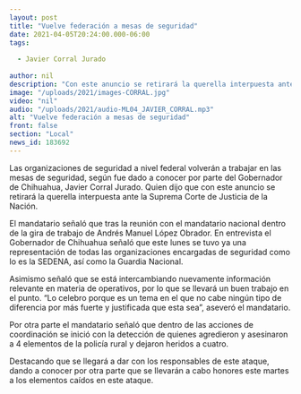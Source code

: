 ```yaml
---
layout: post
title: "Vuelve federación a mesas de seguridad"
date: 2021-04-05T20:24:00.000-06:00
tags:
  
  - Javier Corral Jurado
  
author: nil
description: "Con este anuncio se retirará la querella interpuesta ante la Suprema Corte de Justicia de la Nación."
image: "/uploads/2021/images-CORRAL.jpg"
video: "nil"
audio: "/uploads/2021/audio-ML04_JAVIER_CORRAL.mp3"
alt: "Vuelve federación a mesas de seguridad"
front: false
section: "Local"
news_id: 183692
---
```


Las organizaciones de seguridad a nivel federal volverán a trabajar en las mesas de seguridad, según fue dado a conocer por parte del Gobernador de Chihuahua, Javier Corral Jurado. Quien dijo que con este anuncio se retirará la querella interpuesta ante la Suprema Corte de Justicia de la Nación.

El mandatario señaló que tras la reunión con el mandatario nacional dentro de la gira de trabajo de Andrés Manuel López Obrador. En entrevista el Gobernador de Chihuahua señaló que este lunes se tuvo ya una representación de todas las organizaciones encargadas de seguridad como lo es la SEDENA, así como la Guardia Nacional.

Asimismo señaló que se está intercambiando nuevamente información relevante en materia de operativos, por lo que se llevará un buen trabajo en el punto. “Lo celebro porque es un tema en el que no cabe ningún tipo de diferencia por más fuerte y justificada que esta sea”, aseveró el mandatario.

Por otra parte el mandatario señaló que dentro de las acciones de coordinación se inició con la detección de quienes agredieron y asesinaron a 4 elementos de la policía rural y dejaron heridos a cuatro.

Destacando que se llegará a dar con los responsables de este ataque, dando a conocer por otra parte que se llevarán a cabo honores este martes a los elementos caídos en este ataque.